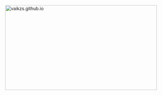 <img src="https://vaikzs.github.io/img/screenshot.png" alt="vaikzs.github.io" width="480" height="270"> 